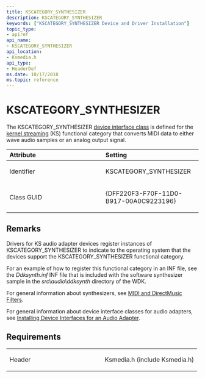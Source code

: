 ```yaml
---
title: KSCATEGORY_SYNTHESIZER
description: KSCATEGORY_SYNTHESIZER
keywords: ["KSCATEGORY_SYNTHESIZER Device and Driver Installation"]
topic_type:
- apiref
api_name:
- KSCATEGORY_SYNTHESIZER
api_location:
- Ksmedia.h
api_type:
- HeaderDef
ms.date: 10/17/2018
ms.topic: reference
---
```


# KSCATEGORY_SYNTHESIZER


The KSCATEGORY_SYNTHESIZER [device interface class](./overview-of-device-interface-classes.md) is defined for the [kernel streaming](../stream/streaming-minidrivers2.md) (KS) functional category that converts MIDI data to either wave audio samples or an analog output signal.

<table>
<colgroup>
<col width="50%" />
<col width="50%" />
</colgroup>
<thead>
<tr class="header">
<th align="left">Attribute</th>
<th align="left">Setting</th>
</tr>
</thead>
<tbody>
<tr class="odd">
<td align="left"><p>Identifier</p></td>
<td align="left"><p>KSCATEGORY_SYNTHESIZER</p></td>
</tr>
<tr class="even">
<td align="left"><p>Class GUID</p></td>
<td align="left"><p>{DFF220F3-F70F-11D0-B917-00A0C9223196}</p></td>
</tr>
</tbody>
</table>

 

## Remarks

Drivers for KS audio adapter devices register instances of KSCATEGORY_SYNTHESIZER to indicate to the operating system that the devices support the KSCATEGORY_SYNTHESIZER functional category.

For an example of how to register this functional category in an INF file, see the *Ddksynth.inf* INF file that is included with the software synthesizer sample in the *src\\audio\\ddksynth* directory of the WDK.

For general information about synthesizers, see [MIDI and DirectMusic Filters](../audio/midi-and-directmusic-filters.md).

For general information about device interface classes for audio adapters, see [Installing Device Interfaces for an Audio Adapter](../audio/installing-device-interfaces-for-an-audio-adapter.md).

## Requirements

<table>
<colgroup>
<col width="50%" />
<col width="50%" />
</colgroup>
<tbody>
<tr class="odd">
<td align="left"><p>Header</p></td>
<td align="left">Ksmedia.h (include Ksmedia.h)</td>
</tr>
</tbody>
</table>

 

